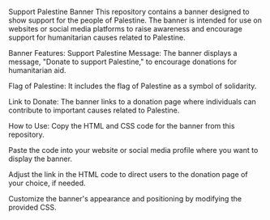 Support Palestine Banner
This repository contains a banner designed to show support for the people of Palestine. The banner is intended for use on websites or social media platforms to raise awareness and encourage support for humanitarian causes related to Palestine.

Banner Features:
Support Palestine Message: The banner displays a message, "Donate to support Palestine," to encourage donations for humanitarian aid.

Flag of Palestine: It includes the flag of Palestine as a symbol of solidarity.

Link to Donate: The banner links to a donation page where individuals can contribute to important causes related to Palestine.

How to Use:
Copy the HTML and CSS code for the banner from this repository.

Paste the code into your website or social media profile where you want to display the banner.

Adjust the link in the HTML code to direct users to the donation page of your choice, if needed.

Customize the banner's appearance and positioning by modifying the provided CSS.